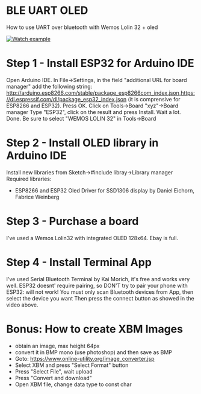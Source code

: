 # BLE UART OLED
How to use UART over bluetooth with Wemos Lolin 32 + oled

[![Watch example](https://img.youtube.com/vi/zz35Cp2eYmg/0.jpg)](https://www.youtube.com/watch?v=zz35Cp2eYmg)

# Step 1 - Install ESP32 for Arduino IDE
Open Arduino IDE.
In File->Settings, in the field "additional URL for board manager" add the following string:
http://arduino.esp8266.com/stable/package_esp8266com_index.json,https://dl.espressif.com/dl/package_esp32_index.json
(it is comprensive for ESP8266 and ESP32).
Press OK.
Click on Tools->Board "xyz"->Board manager
Type "ESP32", click on the result and press Install.
Wait a lot. Done.
Be sure to select "WEMOS LOLIN 32" in Tools->Board

# Step 2 - Install OLED library in Arduino IDE
Install new libraries from Sketch->#include libray->Library manager
Required libraries:
* ESP8266 and ESP32 Oled Driver for SSD1306 display by Daniel Eichorn, Fabrice Weinberg

# Step 3 - Purchase a board
I've used a Wemos Lolin32 with integrated OLED 128x64. Ebay is full.

# Step 4 - Install Terminal App
I've used Serial Bluetooth Terminal by Kai Morich, it's free and works very well.
ESP32 doesnt' require pairing, so DON'T try to pair your phone with ESP32: will not work!
You must only scan Bluetooth devices from App, then select the device you want
Then press the connect button as showed in the video above.

# Bonus: How to create XBM Images
* obtain an image, max height 64px
* convert it in BMP mono (use photoshop) and then save as BMP
* Goto: https://www.online-utility.org/image_converter.jsp
* Select XBM and press "Select Format" button
* Press "Select File", wait upload
* Press "Convert and download"
* Open XBM file, change data type to const char
